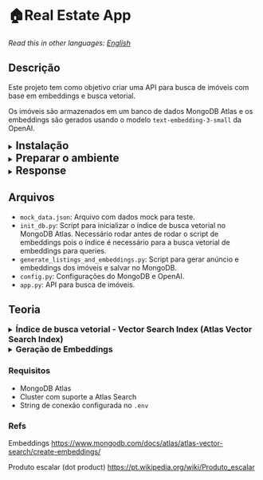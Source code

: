 # 🏠Real Estate App

*Read this in other languages: [English](README.md)*

## Descrição

Este projeto tem como objetivo criar uma API para busca de imóveis com base em embeddings e busca vetorial.

Os imóveis são armazenados em um banco de dados MongoDB Atlas e os embeddings são gerados usando o modelo `text-embedding-3-small` da OpenAI.

<details>
<summary><h2 style="display: inline">Instalação</h2></summary>

### Criar ambiente virtual
```bash 
python3 -m venv venv
```

### Ativar o ambiente virtual
```bash
source venv/bin/activate
```

### Instalar as dependências
```bash
pip install -r requirements.txt
```
</details>
<details>
<summary><h2 style="display: inline">Preparar o ambiente</h2></summary>

(inicializar o índice de busca vetorial, gerar embeddings e anúncios) e executar a API
 
### Inicializar o índice de busca vetorial e popular o banco de dados (mock_data.json)
```bash
python3 init_db.py
```

### Gerar embeddings e anúncios

```bash
python3 generate_listings_and_embeddings.py
```

## Executar a API

```bash
python3 app.py
```

## Executar a busca

```bash
curl --location 'http://localhost:5000/api/search' \
--header 'Content-Type: application/json' \
--data '{
    "query": "apartamento luxuoso com piscina em São Paulo",
    "limit": 1
}'
```
</details>
<details>
<summary><h2 style="display: inline">Response</h2></summary>

```json
{
    "results": [
        {
            "anuncio": "\"Viva com requinte e conforto em um apartamento de 180m² no coração do Itaim Bibi, São Paulo. Com 3 quartos, piscina aquecida, spa e academia premium. Por apenas R$3.200.000, seu novo lar de luxo espera por você. Agende sua visita hoje!\"",
            "dados": {
                "amenidades": [
                    "Piscina Aquecida",
                    "Spa",
                    "Academia Premium",
                    "Wine Cellar"
                ],
                "caracteristicas": {
                    "area": 180,
                    "banheiros": 4,
                    "quartos": 3,
                    "suites": 3,
                    "vagas": 3
                },
                "descricao": "Apartamento sofisticado em prédio novo com lazer completo.",
                "id": "imovel_006",
                "localizacao": {
                    "bairro": "Itaim Bibi",
                    "cidade": "São Paulo",
                    "estado": "SP"
                },
                "tipo": "Apartamento",
                "titulo": "Apartamento Alto Padrão Itaim Bibi",
                "valores": {
                    "condominio": 2500,
                    "iptu": 9000,
                    "preco": 3200000
                }
            },
            "id": "imovel_006",
            "score": 0.862663209438324
        }
    ]
}
```
</details>

## Arquivos

- `mock_data.json`: Arquivo com dados mock para teste.
- `init_db.py`: Script para inicializar o índice de busca vetorial no MongoDB Atlas. Necessário rodar antes de rodar o script de embeddings pois o índice é necessário para a busca vetorial de embeddings para queries.
- `generate_listings_and_embeddings.py`: Script para gerar anúncio e embeddings dos imóveis e salvar no MongoDB.
- `config.py`: Configurações do MongoDB e OpenAI.
- `app.py`: API para busca de imóveis.


## Teoria

<details>
<summary><h3 style="display: inline">Índice de busca vetorial - Vector Search Index (Atlas Vector Search Index)</h3></summary>

O índice de busca vetorial (Atlas Vector Search Index) é um tipo especial de índice disponível apenas no MongoDB Atlas e que permite realizar buscas por similaridade em vetores (embeddings).

### Criar o índice

Para habilitar buscas por similaridade em seus dados, é preciso criar um índice de busca vetorial na coleção.

```python
from pymongo.operations import SearchIndexModel

# Create your index model, then create the search index
search_index_model = SearchIndexModel(
  definition = {
    "fields": [
      {
        "type": "vector",
        "path": "embedding",
        "similarity": "dotProduct",
         "numDimensions": 1536
      }
    ]
  },
  name="vector_index",
  type="vectorSearch",
)
collection.create_search_index(model=search_index_model)
```

O índice deve levar cerca de um minuto para ser construído. Quando ele terminar de ser construído, você pode começar a consultar os dados em sua coleção.

Este código cria um índice na coleção que especifica o campo de embedding como o tipo de vetor, a função de similaridade como dotProduct e o número de dimensões como 1536.

- Quando convertemos textos em embeddings, cada imóvel é representado por um vetor de 1536 dimensões
- Para encontrar imóveis similares, precisamos calcular a similaridade entre estes vetores
- O índice vetorial otimiza este processo, tornando as buscas rápidas mesmo com milhares de imóveis

### Como funciona

1. Cada imóvel no banco tem um embedding (vetor) associado
2. Quando fazemos uma busca:
   - A query do usuário é convertida em um vetor
   - O índice encontra os vetores mais similares
   - Retorna os imóveis correspondentes

### Exemplo Prático

Quando um usuário busca "apartamento com vista para o mar em Recife":
1. A busca é convertida em um vetor usando o mesmo modelo
2. O índice encontra rapidamente os vetores mais próximos
3. Retorna os imóveis ordenados por similaridade
</details>

<details>
<summary><h3 style="display: inline">Geração de Embeddings</h3></summary>

### O que são embeddings?
Embeddings são representações vetoriais de textos, onde palavras ou frases com significados semelhantes ficam próximas no espaço vetorial.

### Como geramos os embeddings?
1. **Preparação do Texto**
   Cada imóvel é convertido em um anúncio que combina todas suas características:
   ```text
   Viva com requinte e conforto em um apartamento de 180m² no coração do Itaim Bibi, São Paulo. Com 3 quartos, piscina aquecida, spa e academia premium. Por apenas R$3.200.000, seu novo lar de luxo espera por você. Agende sua visita hoje!
   ```
   Este anúncio é gerado a partir das características do imóvel e é usado para criar o embedding.

2. **Geração do Vetor**

   - O texto do anúncio é processado pelo modelo `text-embedding-3-small` da OpenAI
   - O modelo analisa o significado semântico do texto
   - Gera um vetor de 1536 dimensões que representa todas as características
   - Características similares geram vetores próximos no espaço vetorial

3. **Em que momento o embedding da busca é gerado?**
   - O embedding da busca é gerado no momento da busca
   - O embedding da busca é comparado com os embeddings dos imóveis usando a distância euclidiana
   - Os imóveis mais próximos são retornados como resultado

</details>


### Requisitos
- MongoDB Atlas
- Cluster com suporte a Atlas Search
- String de conexão configurada no `.env`

### Refs

Embeddings
https://www.mongodb.com/docs/atlas/atlas-vector-search/create-embeddings/

Produto escalar (dot product)
https://pt.wikipedia.org/wiki/Produto_escalar
